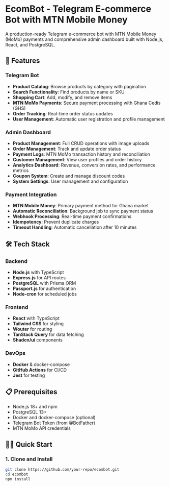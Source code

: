 # EcomBot - Telegram E-commerce Bot with MTN Mobile Money

A production-ready Telegram e-commerce bot with MTN Mobile Money (MoMo) payments and comprehensive admin dashboard built with Node.js, React, and PostgreSQL.

## 🚀 Features

### Telegram Bot
- **Product Catalog**: Browse products by category with pagination
- **Search Functionality**: Find products by name or SKU
- **Shopping Cart**: Add, modify, and remove items
- **MTN MoMo Payments**: Secure payment processing with Ghana Cedis (GHS)
- **Order Tracking**: Real-time order status updates
- **User Management**: Automatic user registration and profile management

### Admin Dashboard
- **Product Management**: Full CRUD operations with image uploads
- **Order Management**: Track and update order status
- **Payment Logs**: MTN MoMo transaction history and reconciliation
- **Customer Management**: View user profiles and order history
- **Analytics Dashboard**: Revenue, conversion rates, and performance metrics
- **Coupon System**: Create and manage discount codes
- **System Settings**: User management and configuration

### Payment Integration
- **MTN Mobile Money**: Primary payment method for Ghana market
- **Automatic Reconciliation**: Background job to sync payment status
- **Webhook Processing**: Real-time payment confirmations
- **Idempotency**: Prevent duplicate charges
- **Timeout Handling**: Automatic cancellation after 10 minutes

## 🛠 Tech Stack

### Backend
- **Node.js** with TypeScript
- **Express.js** for API routes
- **PostgreSQL** with Prisma ORM
- **Passport.js** for authentication
- **Node-cron** for scheduled jobs

### Frontend
- **React** with TypeScript
- **Tailwind CSS** for styling
- **Wouter** for routing
- **TanStack Query** for data fetching
- **Shadcn/ui** components

### DevOps
- **Docker** & docker-compose
- **GitHub Actions** for CI/CD
- **Jest** for testing

## 📋 Prerequisites

- Node.js 18+ and npm
- PostgreSQL 13+
- Docker and docker-compose (optional)
- Telegram Bot Token (from @BotFather)
- MTN MoMo API credentials

## 🏃‍♂️ Quick Start

### 1. Clone and Install

```bash
git clone https://github.com/your-repo/ecombot.git
cd ecombot
npm install
